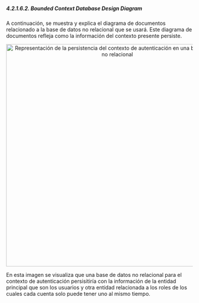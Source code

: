 ##### 4.2.1.6.2. Bounded Context Database Design Diagram #####
A continuación, se muestra y explica el diagrama de documentos relacionado a la base de datos no relacional que se usará. Este diagrama de documentos refleja como la información del contexto presente persiste.

<p align="center">
  <img src="https://i.imgur.com/nWkP0PV.png" 
  alt="Representación de la persistencia del contexto de autenticación en una base de datos no relacional" style="width: 600px;"/>
</p>

En esta imagen se visualiza que una base de datos no relacional para el contexto de autenticación persisitiría con la información de la entidad principal que son los usuarios y otra entidad relacionada a los roles de los cuales cada cuenta solo puede tener uno al mismo tiempo.
